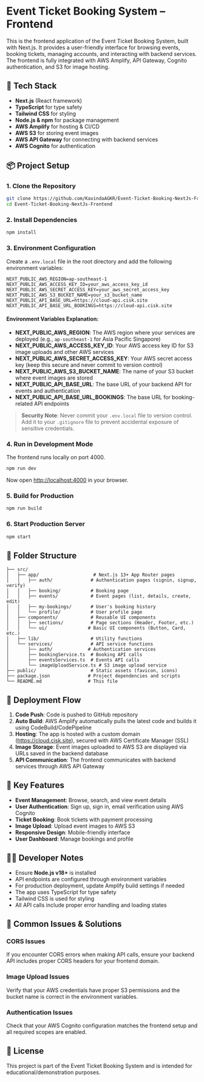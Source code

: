 # Event Ticket Booking System – Frontend

This is the frontend application of the Event Ticket Booking System, built with Next.js. It provides a user-friendly interface for browsing events, booking tickets, managing accounts, and interacting with backend services. The frontend is fully integrated with AWS Amplify, API Gateway, Cognito authentication, and S3 for image hosting.

## 🚀 Tech Stack

- **Next.js** (React framework)
- **TypeScript** for type safety
- **Tailwind CSS** for styling
- **Node.js & npm** for package management
- **AWS Amplify** for hosting & CI/CD
- **AWS S3** for storing event images
- **AWS API Gateway** for connecting with backend services
- **AWS Cognito** for authentication

## 📦 Project Setup

### 1. Clone the Repository
```bash
git clone https://github.com/KavindaAGKR/Event-Ticket-Booking-NextJs-Frontend.git
cd Event-Ticket-Booking-NextJs-Frontend
```

### 2. Install Dependencies
```bash
npm install
```

### 3. Environment Configuration

Create a `.env.local` file in the root directory and add the following environment variables:

```env
NEXT_PUBLIC_AWS_REGION=ap-southeast-1
NEXT_PUBLIC_AWS_ACCESS_KEY_ID=your_aws_access_key_id
NEXT_PUBLIC_AWS_SECRET_ACCESS_KEY=your_aws_secret_access_key
NEXT_PUBLIC_AWS_S3_BUCKET_NAME=your_s3_bucket_name
NEXT_PUBLIC_API_BASE_URL=https://cloud-api.cisk.site
NEXT_PUBLIC_API_BASE_URL_BOOKINGS=https://cloud-api.cisk.site
```

#### Environment Variables Explanation:

- **NEXT_PUBLIC_AWS_REGION**: The AWS region where your services are deployed (e.g., `ap-southeast-1` for Asia Pacific Singapore)
- **NEXT_PUBLIC_AWS_ACCESS_KEY_ID**: Your AWS access key ID for S3 image uploads and other AWS services
- **NEXT_PUBLIC_AWS_SECRET_ACCESS_KEY**: Your AWS secret access key (keep this secure and never commit to version control)
- **NEXT_PUBLIC_AWS_S3_BUCKET_NAME**: The name of your S3 bucket where event images are stored
- **NEXT_PUBLIC_API_BASE_URL**: The base URL of your backend API for events and authentication
- **NEXT_PUBLIC_API_BASE_URL_BOOKINGS**: The base URL for booking-related API endpoints

> **Security Note**: Never commit your `.env.local` file to version control. Add it to your `.gitignore` file to prevent accidental exposure of sensitive credentials.

### 4. Run in Development Mode

The frontend runs locally on port 4000.

```bash
npm run dev
```

Now open [http://localhost:4000](http://localhost:4000) in your browser.

### 5. Build for Production
```bash
npm run build
```

### 6. Start Production Server
```bash
npm start
```

## 📂 Folder Structure

```
├── src/
│   ├── app/                    # Next.js 13+ App Router pages
│   │   ├── auth/              # Authentication pages (signin, signup, verify)
│   │   ├── booking/           # Booking page
│   │   ├── events/            # Event pages (list, details, create, edit)
│   │   ├── my-bookings/       # User's booking history
│   │   └── profile/           # User profile page
│   ├── components/            # Reusable UI components
│   │   ├── sections/          # Page sections (Header, Footer, etc.)
│   │   └── ui/               # Basic UI components (Button, Card, etc.)
│   ├── lib/                   # Utility functions
│   └── services/              # API service functions
│       ├── auth/             # Authentication services
│       ├── bookingService.ts  # Booking API calls
│       ├── eventsServices.ts  # Events API calls
│       └── imageUploadService.ts # S3 image upload service
├── public/                    # Static assets (favicon, icons)
├── package.json              # Project dependencies and scripts
└── README.md                 # This file
```

## 🔗 Deployment Flow

1. **Code Push**: Code is pushed to GitHub repository
2. **Auto Build**: AWS Amplify automatically pulls the latest code and builds it using CodeBuild/CodePipeline
3. **Hosting**: The app is hosted with a custom domain (https://cloud.cisk.site), secured with AWS Certificate Manager (SSL)
4. **Image Storage**: Event images uploaded to AWS S3 are displayed via URLs saved in the backend database
5. **API Communication**: The frontend communicates with backend services through AWS API Gateway

## 🔧 Key Features

- **Event Management**: Browse, search, and view event details
- **User Authentication**: Sign up, sign in, email verification using AWS Cognito
- **Ticket Booking**: Book tickets with payment processing
- **Image Upload**: Upload event images to AWS S3
- **Responsive Design**: Mobile-friendly interface
- **User Dashboard**: Manage bookings and profile

## 👩‍💻 Developer Notes

- Ensure **Node.js v18+** is installed
- API endpoints are configured through environment variables
- For production deployment, update Amplify build settings if needed
- The app uses TypeScript for type safety
- Tailwind CSS is used for styling
- All API calls include proper error handling and loading states

## 🚨 Common Issues & Solutions

### CORS Issues
If you encounter CORS errors when making API calls, ensure your backend API includes proper CORS headers for your frontend domain.

### Image Upload Issues
Verify that your AWS credentials have proper S3 permissions and the bucket name is correct in the environment variables.

### Authentication Issues
Check that your AWS Cognito configuration matches the frontend setup and all required scopes are enabled.

## 📝 License

This project is part of the Event Ticket Booking System and is intended for educational/demonstration purposes.
